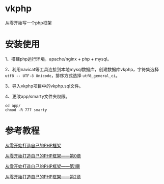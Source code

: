 # vkphp
从零开始写一个php框架

# 安装使用
1、搭建php运行环境，apache/nginx + php + mysql。  

2、利用navicat等工具连接到本地mysql数据库，创建数据库vkphp，字符集选择`utf8 -- UTF-8 Unicode`，排序方式选择 `utf8_general_ci`。

3、导入vkphp项目中的vkphp.sql文件。

4、更改app/smarty文件夹权限。
```
cd app/
chmod -R 777 smarty
```

# 参考教程
[从零开始打造自己的PHP框架](http://www.imooc.com/learn/696)   

[从零开始打造自己的PHP框架——第0章](http://www.voidking.com/2017/08/27/deve-vkphp-0/)   

[从零开始打造自己的PHP框架——第1章](http://www.voidking.com/2017/08/29/deve-vkphp-1/)

[从零开始打造自己的PHP框架——第2章](http://www.voidking.com/2017/08/30/deve-vkphp-2/)
